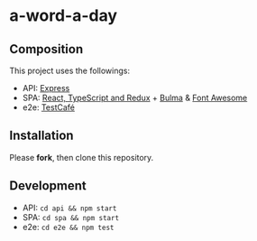 # a-word-a-day

## Composition

This project uses the followings:

- API: [Express](https://expressjs.com/)
- SPA: [React, TypeScript and Redux](https://github.com/reduxjs/cra-template-redux-typescript) + [Bulma](https://bulma.io/documentation/) & [Font Awesome](https://fontawesome.com/)
- e2e: [TestCafé](https://devexpress.github.io/testcafe/)

## Installation

Please **fork**, then clone this repository.

## Development

- API: `cd api && npm start`
- SPA: `cd spa && npm start`
- e2e: `cd e2e && npm test`
